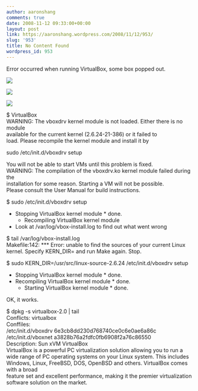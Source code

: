 ```yaml
---
author: aaronshang
comments: true
date: 2008-11-12 09:33:00+00:00
layout: post
link: https://aaronshang.wordpress.com/2008/11/12/953/
slug: '953'
title: No Content Found
wordpress_id: 953
---
```


Error occurred when running VirtualBox, some box popped out.  
  
  
  


[![](http://aaronshang.files.wordpress.com/2008/11/virtualbox-wrong-0-707608.png?w=300)](http://aaronshang.files.wordpress.com/2008/11/virtualbox-wrong-0-707608.png)

[![](http://aaronshang.files.wordpress.com/2008/11/virtualbox-wrong-1-710027.png?w=286)](http://aaronshang.files.wordpress.com/2008/11/virtualbox-wrong-1-710027.png)

[![](http://aaronshang.files.wordpress.com/2008/11/virtualbox-wrong-2-710687.png?w=300)](http://aaronshang.files.wordpress.com/2008/11/virtualbox-wrong-2-710687.png)

  
  
  
$ VirtualBox   
WARNING: The vboxdrv kernel module is not loaded. Either there is no module  
available for the current kernel (2.6.24-21-386) or it failed to  
  load. Please recompile the kernel module and install it by  
  
sudo /etc/init.d/vboxdrv setup  
  
You will not be able to start VMs until this problem is fixed.  
WARNING: The compilation of the vboxdrv.ko kernel module failed during the  
  installation for some reason. Starting a VM will not be possible.  
Please consult the User Manual for build instructions.  
  
  
$ sudo /etc/init.d/vboxdrv setup  
* Stopping VirtualBox kernel module * done.  
  * Recompiling VirtualBox kernel module   
* Look at /var/log/vbox-install.log to find out what went wrong  
   
  
$ tail /var/log/vbox-install.log   
Makefile:142: *** Error: unable to find the sources of your current Linux kernel. Specify KERN_DIR=<directory> and run Make again. Stop.  
  
  
$ sudo KERN_DIR=/usr/src/linux-source-2.6.24 /etc/init.d/vboxdrv setup  
  * Stopping VirtualBox kernel module * done.  
* Recompiling VirtualBox kernel module * done.  
  * Starting VirtualBox kernel module * done.  
  
  
  
OK, it works.  
  
$ dpkg -s virtualbox-2.0 | tail  
Conflicts: virtualbox  
Conffiles:  
/etc/init.d/vboxdrv 6e3cb8dd230d768740ce0c6e0ae6a86c  
/etc/init.d/vboxnet a3828b76a2fdfc0fb6908f2a76c86550  
Description: Sun xVM VirtualBox  
VirtualBox is a powerful PC virtualization solution allowing you to run a  
wide range of PC operating systems on your Linux system. This includes  
Windows, Linux, FreeBSD, DOS, OpenBSD and others. VirtualBox comes with a broad  
feature set and excellent performance, making it the premier virtualization  
software solution on the market.  
  


![]()

